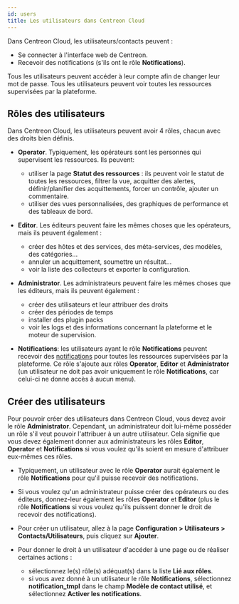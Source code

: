 ```yaml
---
id: users
title: Les utilisateurs dans Centreon Cloud
---
```


Dans Centreon Cloud, les utilisateurs/contacts peuvent :

* Se connecter à l'interface web de Centreon.
* Recevoir des notifications (s'ils ont le rôle **Notifications**).

Tous les utilisateurs peuvent accéder à leur compte afin de changer leur mot de passe. Tous les utilisateurs peuvent voir toutes les ressources supervisées par la plateforme.

## Rôles des utilisateurs

Dans Centreon Cloud, les utilisateurs peuvent avoir 4 rôles, chacun avec des droits bien définis.

* **Operator**. Typiquement, les opérateurs sont les personnes qui supervisent les ressources. Ils peuvent:
  * utiliser la page **Statut des ressources** : ils peuvent voir le statut de toutes les ressources, filtrer la vue, acquitter des alertes, définir/planifier des acquittements, forcer un contrôle, ajouter un commentaire.
  * utiliser des vues personnalisées, des graphiques de performance et des tableaux de bord.

* **Editor**. Les éditeurs peuvent faire les mêmes choses que les opérateurs, mais ils peuvent également :
  * créer des hôtes et des services, des méta-services, des modèles, des catégories...
  * annuler un acquittement, soumettre un résultat...
  * voir la liste des collecteurs et exporter la configuration.

* **Administrator**. Les administrateurs peuvent faire les mêmes choses que les éditeurs, mais ils peuvent également :
  * créer des utilisateurs et leur attribuer des droits
  * créer des périodes de temps
  * installer des plugin packs
  * voir les logs et des informations concernant la plateforme et le moteur de supervision.

* **Notifications**: les utilisateurs ayant le rôle **Notifications** peuvent recevoir des [notifications](../alerts-notifications/notif-configuration) pour toutes les ressources supervisées par la plateforme. Ce rôle s'ajoute aux rôles **Operator**, **Editor** et **Administrator** (un utilisateur ne doit pas avoir uniquement le rôle **Notifications**, car celui-ci ne donne accès à aucun menu).

## Créer des utilisateurs

Pour pouvoir créer des utilisateurs dans Centreon Cloud, vous devez avoir le rôle  **Administrator**. Cependant, un administrateur doit lui-même posséder un rôle s'il veut pouvoir l'attribuer à un autre utilisateur. Cela signifie que vous devez également donner aux administrateurs les rôles **Editor**, **Operator** et **Notifications** si vous voulez qu'ils soient en mesure d'attribuer eux-mêmes ces rôles.

* Typiquement, un utilisateur avec le rôle **Operator** aurait également le rôle **Notifications** pour qu'il puisse recevoir des notifications.
* Si vous voulez qu'un administrateur puisse créer des opérateurs ou des éditeurs, donnez-leur également les rôles **Operator** et **Editor** (plus le rôle **Notifications** si vous voulez qu'ils puissent donner le droit de recevoir des notifications).

* Pour créer un utilisateur, allez à la page **Configuration > Utilisateurs > Contacts/Utilisateurs**, puis cliquez sur **Ajouter**.
* Pour donner le droit à un utilisateur d'accéder à une page ou de réaliser certaines actions :
  * sélectionnez le(s) rôle(s) adéquat(s) dans la liste **Lié aux rôles**.
  * si vous avez donné à un utilisateur le rôle **Notifications**, sélectionnez **notification_tmpl** dans le champ **Modèle de contact utilisé**, et sélectionnez **Activer les notifications**.
  